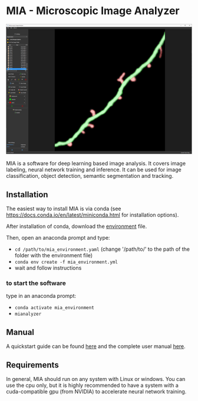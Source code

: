 # MIA - Microscopic Image Analyzer

![MIA](https://github.com/MIAnalyzer/MIA/blob/master/docs/source/gettingstarted/images/user_interface.PNG?raw=true)

MIA is a software for deep learning based image analysis. It covers image labeling, neural network training and inference. It can be used for image classification, object detection, semantic segmentation and tracking.


<!-- ## cite --> 
<!-- If using the software for your research, please cite: --> 


## Installation

The easiest way to install MIA is via conda (see https://docs.conda.io/en/latest/miniconda.html for installation options).

After installation of conda, download the [environment](https://github.com/MIAnalyzer/MIA/releases/download/v0.2.4/mia_environment.yaml) file. 

Then, open an anaconda prompt and type:
- ```cd /path/to/mia_environment.yaml```  (change '/path/to/' to the path of the folder with the environment file)
- ```conda env create -f mia_environment.yml```
- wait and follow instructions
  
### to start the software 
type in an anaconda prompt:
  - ```conda activate mia_environment```
  - ```mianalyzer```

## Manual

A quickstart guide can be found [here](https://github.com/MicroscopicImageAnalyzer/MIA/) and the complete user manual [here](https://github.com/MicroscopicImageAnalyzer/MIA/).

## Requirements

In general, MIA should run on any system with Linux or windows. You can use the cpu only, but it is highly recommended to have a system with a cuda-compatible gpu (from NVIDIA) to accelerate neural network training.

